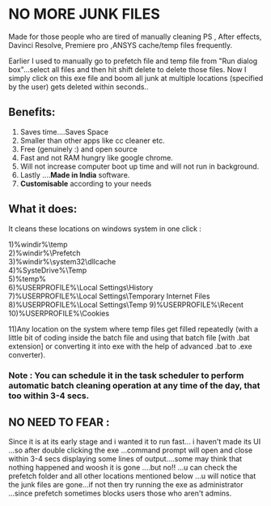 # NO MORE JUNK FILES 

Made for those people who are tired of manually cleaning  PS , After effects, Davinci Resolve, Premiere pro ,ANSYS cache/temp files frequently.

Earlier I used to manually go to prefetch file and temp file from "Run dialog box"...select all files and then hit shift delete to delete those files. 
Now I simply click on this exe file and boom all junk at multiple locations (specified by the user) gets deleted within seconds..

## Benefits: 
1) Saves time....Saves Space
2) Smaller than other apps like cc cleaner etc. 
3) Free (genuinely :) and open source
4) Fast and not RAM hungry like google chrome.
5) Will not increase computer boot up time and will not run in background.
6) Lastly ....**Made in India** software.
7) **Customisable** according to your needs

## What it does:
It cleans these locations on windows system in one click :

1)%windir%\temp    
2)%windir%\Prefetch   
3)%windir%\system32\dllcache   
4)%SysteDrive%\Temp    
5)%temp%    
6)%USERPROFILE%\Local Settings\History  
7)%USERPROFILE%\Local Settings\Temporary Internet Files  
8)%USERPROFILE%\Local Settings\Temp 
9)%USERPROFILE%\Recent    
10)%USERPROFILE%\Cookies

11)Any location on the system where temp files get filled repeatedly 
(with a little bit of coding inside the batch file and using that batch file [with .bat extension] or 
converting it into exe with the help of advanced .bat to .exe converter).

### Note : You can schedule it in the task scheduler to perform automatic batch cleaning operation at any time of the day, that too within 3-4 secs.

## NO NEED TO FEAR :
Since it is at its early stage and i wanted it to run fast... i haven't made its UI ...so after double clicking the exe ...command prompt will open and close within 3-4 secs displaying some lines of output....some may think that nothing happened and woosh it is gone ....but no!! ...u can check the prefetch folder and all other locations mentioned below ...u will notice that the junk files are  gone...if not then try running the exe as administrator ...since prefetch sometimes blocks users those who aren't admins.



